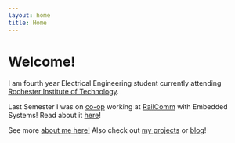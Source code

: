 ```yaml
---
layout: home
title: Home
---
```


# Welcome!

I am fourth year Electrical Engineering student currently 
attending <a href="http://rit.edu" target="_blank">Rochester Institute of Technology</a>.

Last Semester I was on <a href="http://www.rit.edu/co-op.html" target="_blank">co-op</a> working at 
<a href="http://www.railcomm.com" target="_blank">RailComm</a> with Embedded Systems! Read about
it [here](/2015/09/26/railcomm)!

See more [about me here!](/about) Also check out [my projects](/projects) or [blog](/blog)!
